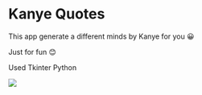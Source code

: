 # <h1> Kanye Quotes </h1>
<p> This app generate a different minds by Kanye for you 😀 </p>
<p> Just for fun 😊 </p>
<p> Used Tkinter Python </p>

<img src="https://github.com/GalkaKG/Kanye-Quotes/blob/main/kanye%20quotes.png" />
